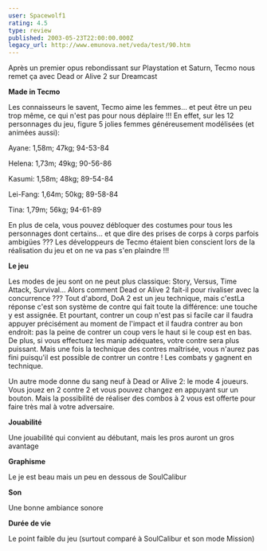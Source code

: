 ```yaml
---
user: Spacewolf1
rating: 4.5
type: review
published: 2003-05-23T22:00:00.000Z
legacy_url: http://www.emunova.net/veda/test/90.htm
---
```

Après un premier opus rebondissant sur Playstation et Saturn, Tecmo nous remet ça avec Dead or Alive 2 sur Dreamcast  

  

**Made in Tecmo**  

Les connaisseurs le savent, Tecmo aime les femmes... et peut être un peu trop même, ce qui n'est pas pour nous déplaire !!! En effet, sur les 12 personnages du jeu, figure 5 jolies femmes généreusement modélisées (et animées aussi):  

Ayane: 1,58m; 47kg; 94-53-84  

Helena: 1,73m; 49kg; 90-56-86  

Kasumi: 1,58m; 48kg; 89-54-84  

Lei-Fang: 1,64m; 50kg; 89-58-84  

Tina: 1,79m; 56kg; 94-61-89  

En plus de cela, vous pouvez débloquer des costumes pour tous les personnages dont certains... et que dire des prises de corps à corps parfois ambigües ??? Les développeurs de Tecmo étaient bien conscient lors de la réalisation du jeu et on ne va pas s'en plaindre !!!  

  

**Le jeu**  

Les modes de jeu sont on ne peut plus classique: Story, Versus, Time Attack, Survival... Alors comment Dead or Alive 2 fait-il pour rivaliser avec la concurrence ??? Tout d'abord, DoA 2 est un jeu technique, mais c'estLa réponse c'est son système de contre qui fait toute la différence: une touche y est assignée. Et pourtant, contrer un coup n'est pas si facile car il faudra appuyer précisément au moment de l'impact et il faudra contrer au bon endroit: pas la peine de contrer un coup vers le haut si le coup est en bas. De plus, si vous effectuez les manip adéquates, votre contre sera plus puissant. Mais une fois la technique des contres maîtrisée, vous n'aurez pas fini puisqu'il est possible de contrer un contre ! Les combats y gagnent en technique.  

Un autre mode donne du sang neuf à Dead or Alive 2: le mode 4 joueurs. Vous jouez en 2 contre 2 et vous pouvez changez en appuyant sur un bouton. Mais la possibilité de réaliser des combos à 2 vous est offerte pour faire très mal à votre adversaire.  

  

  

**Jouabilité**  

Une jouabilité qui convient au débutant, mais les pros auront un gros avantage  

**Graphisme**  

Le je est beau mais un peu en dessous de SoulCalibur  

**Son**  

Une bonne ambiance sonore  

**Durée de vie**  

Le point faible du jeu (surtout comparé à SoulCalibur et son mode Mission)